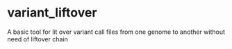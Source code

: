 # variant_liftover
A basic tool for lit over variant call files from one genome to another without need of liftover chain
